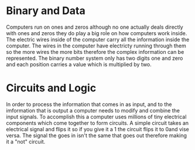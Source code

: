 # Binary and Data

Computers run on ones and zeros although no one actually deals directly with ones and zeros they do play a big role 
on how computers work inside. The electric wires inside of the computer carry all the information inside the computer.
The wires in the computer have electricty running through them so the more wires the more bits therefore the complex information
can be represented. The binary number system only has two digits one and zero and each position carries a value which is multiplied by two.

# Circuits and Logic

In order to process the information that comes in as input, and to the imformation that is output a computer needs to modify and combine
the input signals. To accomplish this a computer uses millions of tiny electrical components which come together to form circuits. 
A simple circuit takes an electrical signal and flips it so if you give it a 1 the circuit flips it to 0and vise versa. The signal the goes in isn't the same that goes out therefore making it a "not" circuit. 
